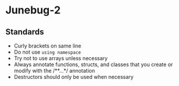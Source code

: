 # Junebug-2

## Standards
 - Curly brackets on same line
 - Do not use `using namespace`
 - Try not to use arrays unless necessary
 - Always annotate functions, structs, and classes that you create or modify with the /\*\*...\*/ annotation
 - Destructors should only be used when necessary
